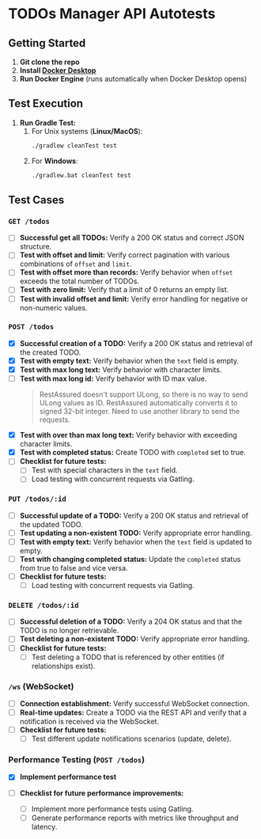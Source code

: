 # TODOs Manager API Autotests

## Getting Started

1. **Git clone the repo**
2. **Install [Docker Desktop](https://www.docker.com/products/docker-desktop/)**
3. **Run Docker Engine** (runs automatically when Docker Desktop opens)

## Test Execution

1. **Run Gradle Test:**
    1. For Unix systems (**Linux/MacOS**): <br>
        ```bash
        ./gradlew cleanTest test
        ```
    2. For **Windows**: <br>
        ```bash
        ./gradlew.bat cleanTest test
        ```

## Test Cases

### `GET /todos`

* [ ] **Successful get all TODOs:** Verify a 200 OK status and correct JSON structure.
* [ ] **Test with offset and limit:** Verify correct pagination with various combinations of `offset` and `limit`.
* [ ] **Test with offset more than records:**  Verify behavior when `offset` exceeds the total number of TODOs.
* [ ] **Test with zero limit:** Verify that a limit of 0 returns an empty list.
* [ ] **Test with invalid offset and limit:** Verify error handling for negative or non-numeric values.

### `POST /todos`

* [X] **Successful creation of a TODO:** Verify a 200 OK status and retrieval of the created TODO.
* [X] **Test with empty text:** Verify behavior when the `text` field is empty.
* [X] **Test with max long text:** Verify behavior with character limits.
* [ ] **Test with max long id:** Verify behavior with ID max value.
  > RestAssured doesn't support ULong, so there is no way to send ULong values as ID. RestAssured automatically converts it to signed 32-bit integer.
    Need to use another library to send the requests.
* [X] **Test with over than max long text:** Verify behavior with exceeding character limits.
* [X] **Test with completed status:** Create TODO with `completed` set to true.
* [ ] **Checklist for future tests:**
    * [ ] Test with special characters in the `text` field.
    * [ ] Load testing with concurrent requests via Gatling.

### `PUT /todos/:id`

* [ ] **Successful update of a TODO:** Verify a 200 OK status and retrieval of the updated TODO.
* [ ] **Test updating a non-existent TODO:** Verify appropriate error handling.
* [ ] **Test with empty text:** Verify behavior when the `text` field is updated to empty.
* [ ] **Test with changing completed status:**  Update the `completed` status from true to false and vice versa.
* [ ] **Checklist for future tests:**
    * [ ] Load testing with concurrent requests via Gatling.

### `DELETE /todos/:id`

* [ ] **Successful deletion of a TODO:** Verify a 204 OK status and that the TODO is no longer retrievable.
* [ ] **Test deleting a non-existent TODO:** Verify appropriate error handling.
* [ ] **Checklist for future tests:**
    * [ ] Test deleting a TODO that is referenced by other entities (if relationships exist).

### `/ws` (WebSocket)

* [ ] **Connection establishment:** Verify successful WebSocket connection.
* [ ] **Real-time updates:** Create a TODO via the REST API and verify that a notification is received via the WebSocket.
* [ ] **Checklist for future tests:**
    * [ ] Test different update notifications scenarios (update, delete).

### Performance Testing (`POST /todos`)

* [X] **Implement performance test**

* [ ] **Checklist for future performance improvements:**
    * [ ] Implement more performance tests using Gatling.
    * [ ] Generate performance reports with metrics like throughput and latency.
